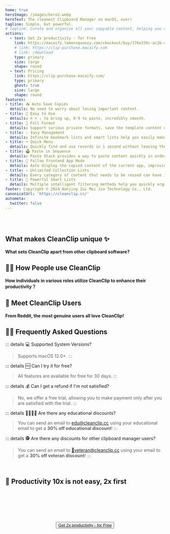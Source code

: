 ```yaml
---
home: true
heroImage: /images/hero2.webp
heroText: The cleanest Clipboard Manager on macOS, ever!
tagline: Simple, but powerful.
# tagline: Curate and organize all your copyable content, helping you stay focused on your creative process and saving you precious time.
actions:
  - text: Get 2x productivity - for Free
    link: https://macaify.lemonsqueezy.com/checkout/buy/176e339c-ac2b-40d7-b253-c10b3dfdb929
    # link: https://clip-purchase.macaify.com
    # link: /download
    type: primary
    size: large
    shape: round
  - text: Pricing
    link: https://clip-purchase.macaify.com/
    type: primary
    ghost: true
    size: large
    shape: round
features:
- title: 📥 Auto Save Copies
  details: No need to worry about losing important content.
- title: 🚀 Easy to Use
  details: ⌘ + ; to bring up, 0-9 to paste, incredibly smooth.
- title: 🌈 Full Format
  details: Support various private formats, save the template content of your favorite apps.
- title: 💡 Easy Management
  details: Infinite bookmark lists and smart lists help you easily manage your content.
- title: ⌨️ Quick Menu
  details: Quickly find and use records in 1 second without leaving the keyboard.
- title: 🗳️ Paste in Sequence
  details: Paste Stack provides a way to paste content quickly in order.
- title: 🧲 Follow Frontend App Mode
  details: Auto display the copied content of the current app, improving efficiency in specific scenarios.
- title: ♾️ Unlimited Collection Lists
  details: Every category of content that needs to be reused can have its own place.
- title: 🧠 Powerful Smart Lists
  details: Multiple intelligent filtering methods help you quickly organize and filter specific content.
footer: Copyright © 2024 Nanjing Zui Mei Jia Technology Co., Ltd.
canonicalUrl: 'https://cleanclip.cc/'
autometa:
  twitter: false
---
```


</br>
</br>

<div class="segments">

  <div class="usp">

  ## What makes CleanClip unique ✨
  #### What sets CleanClip apart from other clipboard software?

  <usp-Usp/>

  </div>

  <TabFeatures-MainWindow class="tabfeatures"/>
  <TabFeatures-QuickMenu class="tabfeatures"/>
  <TabFeatures-PasteStack class="tabfeatures"/>
  
  <div class="usecase">

  ## 👩‍💻 How People use CleanClip
  #### How individuals in various roles utilize CleanClip to enhance their productivity？

  <usecase-UseCases/>

  </div>

  <div class="comments">

  ## 🎉 Meet CleanClip Users
  #### From Reddit, the most genuine users all love CleanClip!

  <MeetUsers/>

  </div>

  <div class="faq">
  <div>

  ## 🙋🏻 Frequently Asked Questions

::: details 💻 Supported System Versions?
> Supports macOS 12.0+.
:::

::: details 🆓 Can I try it for free?
> All features are available for free for 30 days.
:::

::: details 💰 Can I get a refund if I'm not satisfied?
  > No, we offer a free trial, allowing you to make payment only after you are satisfied with the trial.
:::

::: details 👩‍🎓🧑‍🎓 Are there any educational discounts?
  > You can send an email to <a href="mailto:edu@cleanclip.cc?subject=%5Bedu%20discount%5D%20Requesting%20Discount%20Code%20for%2030%25%20Off%20CleanClip%20License&body=Requesting%20Discount%20Code%20for%2030%25%20Off%20CleanClip%20License">edu@cleanclip.cc</a> using your educational email to get a **30% off educational discount**!
:::

::: details 🕵️ Are there any discounts for other clipboard manager users?
  > You can send an email to <a href="mailto:veteran@cleanclip.cc?subject=%5Bveteran%20discount%5D%20Requesting%20Discount%20Code%20for%2030%25%20Off%20CleanClip%20License&body=Hello%20CleanClips%2C%0A%0AI%20have%20previously%20purchased%20other%20clipboard%20management%20software%20and%20I%20am%20requesting%20a%2030%25%20discount%20on%20the%20CleanClip%20License.%0A%0AThe%20link%20to%20the%20one%20I%20used%3A%20%5Blink%5D%0A%0AHere%20is%20the%20purchase%20receipt%3A%20%5BScreenshots%5D">📮veteran@cleanclip.cc</a> using your email to get a **30% off veteran discount**!
:::

  </div>
  </div>

  <div class="encourage">
  </br>

  ## 🚀 Productivity 10x is not easy, 2x first

  </br>
  </br>

  <div style="display: flex; justify-content: center;">
    <div style="text-align: center">
      <!-- <img src="/images/twitter_card.webp"/> -->
      <button type="button" class="ant-btn ant-btn-primary ant-btn-round ant-btn-lg" style="margin-top: 64px">
        <!-- <a href="https://macaify.lemonsqueezy.com/checkout/buy/69bd0056-9182-4030-9aaf-bd0604db751b?embed=1&media=0&logo=0&desc=0&discount=0&enabled=114543" class="lemonsqueezy-button"> -->
        <a href="https://macaify.lemonsqueezy.com/checkout/buy/176e339c-ac2b-40d7-b253-c10b3dfdb929">
                      Get 2x productivity - for Free
        </a>
      </button>
    </div>
  </div>

  </br>
  </br>
  </br>
  </div>

</div>

<NewFooter/>
<MixPanel/>